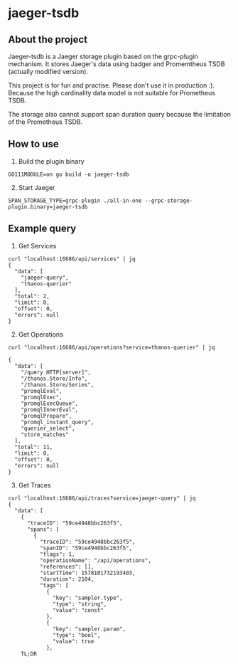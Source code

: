 # jaeger-tsdb

## About the project

Jaeger-tsdb is a Jaeger storage plugin based on the grpc-plugin mechanism. It stores Jaeger's data using badger and Promemtheus TSDB (actually modified version).

This project is for fun and practise. Please don't use it in production :). Because the high cardinality data model is not suitable for Prometheus TSDB.

The storage also cannot support span duration query because the limitation of the Prometheus TSDB.

## How to use

1. Build the plugin binary

```
GO111MODULE=on go build -o jaeger-tsdb 
```

2. Start Jaeger

```
SPAN_STORAGE_TYPE=grpc-plugin ./all-in-one --grpc-storage-plugin.binary=jaeger-tsdb
```

## Example query

1. Get Services

```
curl "localhost:16686/api/services" | jq
{
  "data": [
    "jaeger-query",
    "thanos-querier"
  ],
  "total": 2,
  "limit": 0,
  "offset": 0,
  "errors": null
}
```

2. Get Operations

```
curl "localhost:16686/api/operations?service=thanos-querier" | jq

{
  "data": [
    "/query HTTP[server]",
    "/thanos.Store/Info",
    "/thanos.Store/Series",
    "promqlEval",
    "promqlExec",
    "promqlExecQueue",
    "promqlInnerEval",
    "promqlPrepare",
    "promql_instant_query",
    "querier_select",
    "store_matches"
  ],
  "total": 11,
  "limit": 0,
  "offset": 0,
  "errors": null
}
```

3. Get Traces

```
curl "localhost:16686/api/traces?service=jaeger-query" | jq
{
  "data": [
    {
      "traceID": "59ce4948bbc263f5",
      "spans": [
        {
          "traceID": "59ce4948bbc263f5",
          "spanID": "59ce4948bbc263f5",
          "flags": 1,
          "operationName": "/api/operations",
          "references": [],
          "startTime": 1578101732193403,
          "duration": 2104,
          "tags": [
            {
              "key": "sampler.type",
              "type": "string",
              "value": "const"
            },
            {
              "key": "sampler.param",
              "type": "bool",
              "value": true
            },
    TL;DR
```